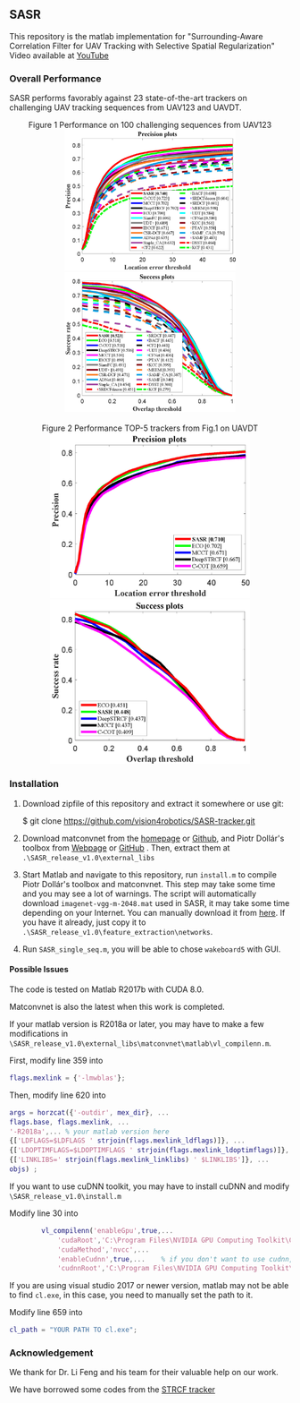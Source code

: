 ## SASR

This repository is the matlab implementation for "Surrounding-Aware Correlation Filter for UAV Tracking  with Selective Spatial Regularization"
Video available at [YouTube](https://youtu.be/VDvuNhQ5UMc)

### Overall Performance

SASR performs favorably against 23 state-of-the-art trackers on challenging UAV tracking sequences from UAV123 and UAVDT.

<div  align="left">
    <center>Figure 1 Performance on 100 challenging sequences from UAV123<center>
<img src="assets/UAV123_error-OPE.jpg" style="zoom:30%" />
<img src="assets/UAV123_overlap-OPE.jpg" style="zoom:30%"/>
   <br> <br>
            <center>Figure 2 Performance TOP-5 trackers from Fig.1 on UAVDT<center>
<img src="assets/UAVDT_error-OPE.jpg" style="zoom:35%" />
<img src="assets/UAVDT_overlap-OPE.jpg" style="zoom:35%"/>
</div>



### Installation

1. Download zipfile of this repository and extract it somewhere or use git:

   $ git clone <https://github.com/vision4robotics/SASR-tracker.git>

2. Download matconvnet from the [homepage](http://www.vlfeat.org/matconvnet) or [Github](<https://github.com/vlfeat/matconvnet>), and Piotr Dollár's toolbox from [Webpage]( <https://pdollar.github.io/toolbox/>) or [GitHub](https://github.com/pdollar/toolbox) . Then, extract them at `.\SASR_release_v1.0\external_libs`

3. Start Matlab and navigate to this repository, run `install.m` to compile Piotr Dollár's toolbox and matconvnet. This step may take some time and you may see a lot of warnings. The script will automatically download `imagenet-vgg-m-2048.mat` used in SASR, it may take some time depending on your Internet. You can manually download it from [here](http://www.vlfeat.org/matconvnet/models/imagenet-vgg-m-2048.mat). If you have it already, just copy it to `.\SASR_release_v1.0\feature_extraction\networks`. 

4. Run `SASR_single_seq.m`, you will be able to chose `wakeboard5` with GUI.



#### Possible Issues

The code is tested on Matlab R2017b with CUDA 8.0.

Matconvnet is also the latest when this work is completed.

If your matlab version is R2018a or later, you may have to make a few modifications in `\SASR_release_v1.0\external_libs\matconvnet\matlab\vl_compilenn.m`.

First, modify line 359 into 

```matlab
flags.mexlink = {'-lmwblas'};
```

Then, modify line 620 into

```matlab
args = horzcat({'-outdir', mex_dir}, ...
flags.base, flags.mexlink, ...
'-R2018a',... % your matlab version here
{['LDFLAGS=$LDFLAGS ' strjoin(flags.mexlink_ldflags)]}, ...
{['LDOPTIMFLAGS=$LDOPTIMFLAGS ' strjoin(flags.mexlink_ldoptimflags)]}, ...
{['LINKLIBS=' strjoin(flags.mexlink_linklibs) ' $LINKLIBS']}, ...
objs) ;
```

If you want to use cuDNN toolkit, you may have to install cuDNN and modify `\SASR_release_v1.0\install.m`

Modify line 30 into 

```matlab
        vl_compilenn('enableGpu',true,...
            'cudaRoot','C:\Program Files\NVIDIA GPU Computing Toolkit\CUDA\v9.0',...% path to your cuda
            'cudaMethod','nvcc',...
            'enableCudnn',true,...    % if you don't want to use cudnn, set it to 'false'
            'cudnnRoot','C:\Program Files\NVIDIA GPU Computing Toolkit\CUDA\v9.0'); % path to your cudnn
```



If you are using visual studio 2017 or newer version, matlab may not be able to find `cl.exe`, in this case, you need to manually set the path to it.

Modify line 659 into

```matlab
cl_path = "YOUR PATH TO cl.exe";
```







### Acknowledgement

We thank for Dr. Li Feng and his team for their valuable help on our work.

We have borrowed some codes from the [STRCF tracker](<https://github.com/lifeng9472/STRCF>) 




